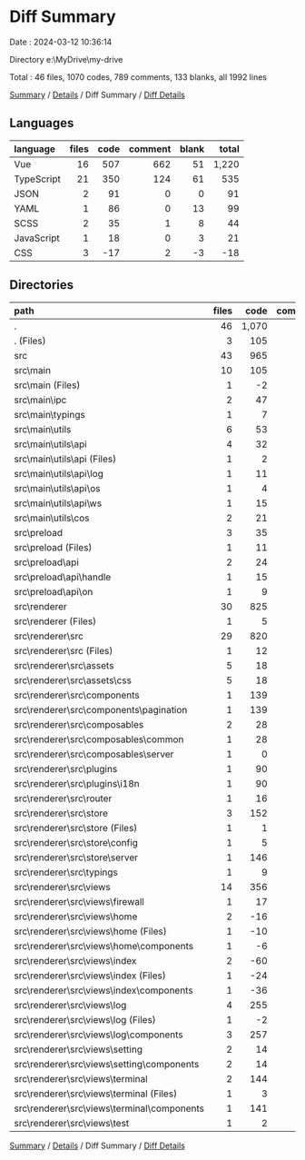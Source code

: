 # Diff Summary

Date : 2024-03-12 10:36:14

Directory e:\\MyDrive\\my-drive

Total : 46 files,  1070 codes, 789 comments, 133 blanks, all 1992 lines

[Summary](results.md) / [Details](details.md) / Diff Summary / [Diff Details](diff-details.md)

## Languages
| language | files | code | comment | blank | total |
| :--- | ---: | ---: | ---: | ---: | ---: |
| Vue | 16 | 507 | 662 | 51 | 1,220 |
| TypeScript | 21 | 350 | 124 | 61 | 535 |
| JSON | 2 | 91 | 0 | 0 | 91 |
| YAML | 1 | 86 | 0 | 13 | 99 |
| SCSS | 2 | 35 | 1 | 8 | 44 |
| JavaScript | 1 | 18 | 0 | 3 | 21 |
| CSS | 3 | -17 | 2 | -3 | -18 |

## Directories
| path | files | code | comment | blank | total |
| :--- | ---: | ---: | ---: | ---: | ---: |
| . | 46 | 1,070 | 789 | 133 | 1,992 |
| . (Files) | 3 | 105 | 0 | 16 | 121 |
| src | 43 | 965 | 789 | 117 | 1,871 |
| src\\main | 10 | 105 | 30 | 21 | 156 |
| src\\main (Files) | 1 | -2 | 10 | 0 | 8 |
| src\\main\\ipc | 2 | 47 | 8 | 6 | 61 |
| src\\main\\typings | 1 | 7 | 0 | 0 | 7 |
| src\\main\\utils | 6 | 53 | 12 | 15 | 80 |
| src\\main\\utils\\api | 4 | 32 | 12 | 7 | 51 |
| src\\main\\utils\\api (Files) | 1 | 2 | 0 | 0 | 2 |
| src\\main\\utils\\api\\log | 1 | 11 | 4 | 3 | 18 |
| src\\main\\utils\\api\\os | 1 | 4 | 0 | 0 | 4 |
| src\\main\\utils\\api\\ws | 1 | 15 | 8 | 4 | 27 |
| src\\main\\utils\\cos | 2 | 21 | 0 | 8 | 29 |
| src\\preload | 3 | 35 | 3 | 5 | 43 |
| src\\preload (Files) | 1 | 11 | 0 | 0 | 11 |
| src\\preload\\api | 2 | 24 | 3 | 5 | 32 |
| src\\preload\\api\\handle | 1 | 15 | 3 | 3 | 21 |
| src\\preload\\api\\on | 1 | 9 | 0 | 2 | 11 |
| src\\renderer | 30 | 825 | 756 | 91 | 1,672 |
| src\\renderer (Files) | 1 | 5 | 0 | 0 | 5 |
| src\\renderer\\src | 29 | 820 | 756 | 91 | 1,667 |
| src\\renderer\\src (Files) | 1 | 12 | 0 | 2 | 14 |
| src\\renderer\\src\\assets | 5 | 18 | 3 | 5 | 26 |
| src\\renderer\\src\\assets\\css | 5 | 18 | 3 | 5 | 26 |
| src\\renderer\\src\\components | 1 | 139 | 0 | 16 | 155 |
| src\\renderer\\src\\components\\pagination | 1 | 139 | 0 | 16 | 155 |
| src\\renderer\\src\\composables | 2 | 28 | 49 | 14 | 91 |
| src\\renderer\\src\\composables\\common | 1 | 28 | 0 | 4 | 32 |
| src\\renderer\\src\\composables\\server | 1 | 0 | 49 | 10 | 59 |
| src\\renderer\\src\\plugins | 1 | 90 | 0 | 0 | 90 |
| src\\renderer\\src\\plugins\\i18n | 1 | 90 | 0 | 0 | 90 |
| src\\renderer\\src\\router | 1 | 16 | 1 | 0 | 17 |
| src\\renderer\\src\\store | 3 | 152 | 41 | 19 | 212 |
| src\\renderer\\src\\store (Files) | 1 | 1 | 0 | 0 | 1 |
| src\\renderer\\src\\store\\config | 1 | 5 | 0 | 1 | 6 |
| src\\renderer\\src\\store\\server | 1 | 146 | 41 | 18 | 205 |
| src\\renderer\\src\\typings | 1 | 9 | 0 | 2 | 11 |
| src\\renderer\\src\\views | 14 | 356 | 662 | 33 | 1,051 |
| src\\renderer\\src\\views\\firewall | 1 | 17 | 0 | 5 | 22 |
| src\\renderer\\src\\views\\home | 2 | -16 | 0 | 1 | -15 |
| src\\renderer\\src\\views\\home (Files) | 1 | -10 | 0 | 0 | -10 |
| src\\renderer\\src\\views\\home\\components | 1 | -6 | 0 | 1 | -5 |
| src\\renderer\\src\\views\\index | 2 | -60 | 486 | -6 | 420 |
| src\\renderer\\src\\views\\index (Files) | 1 | -24 | 244 | -5 | 215 |
| src\\renderer\\src\\views\\index\\components | 1 | -36 | 242 | -1 | 205 |
| src\\renderer\\src\\views\\log | 4 | 255 | 1 | 23 | 279 |
| src\\renderer\\src\\views\\log (Files) | 1 | -2 | 1 | -2 | -3 |
| src\\renderer\\src\\views\\log\\components | 3 | 257 | 0 | 25 | 282 |
| src\\renderer\\src\\views\\setting | 2 | 14 | 0 | 0 | 14 |
| src\\renderer\\src\\views\\setting\\components | 2 | 14 | 0 | 0 | 14 |
| src\\renderer\\src\\views\\terminal | 2 | 144 | 1 | 11 | 156 |
| src\\renderer\\src\\views\\terminal (Files) | 1 | 3 | 1 | 2 | 6 |
| src\\renderer\\src\\views\\terminal\\components | 1 | 141 | 0 | 9 | 150 |
| src\\renderer\\src\\views\\test | 1 | 2 | 174 | -1 | 175 |

[Summary](results.md) / [Details](details.md) / Diff Summary / [Diff Details](diff-details.md)